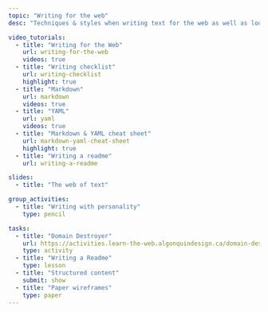 ```yaml
---
topic: "Writing for the web"
desc: "Techniques & styles when writing text for the web as well as looking at web writing formats: Markdown & YAML."

video_tutorials:
  - title: "Writing for the Web"
    url: writing-for-the-web
    videos: true
  - title: "Writing checklist"
    url: writing-checklist
    highlight: true
  - title: "Markdown"
    url: markdown
    videos: true
  - title: "YAML"
    url: yaml
    videos: true
  - title: "Markdown & YAML cheat sheet"
    url: markdown-yaml-cheat-sheet
    highlight: true
  - title: "Writing a readme"
    url: writing-a-readme

slides:
  - title: "The web of text"

group_activities:
  - title: "Writing with personality"
    type: pencil

tasks:
  - title: "Domain Destroyer"
    url: https://activities.learn-the-web.algonquindesign.ca/domain-destroyer/
    type: activity
  - title: "Writing a Readme"
    type: lesson
  - title: "Structured content"
    submit: show
  - title: "Paper wireframes"
    type: paper
---
```

